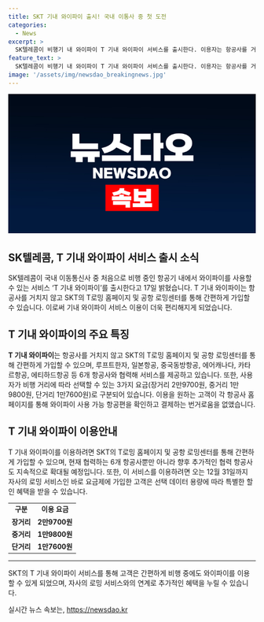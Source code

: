 ```yaml
---
title: SKT 기내 와이파이 출시! 국내 이통사 중 첫 도전
categories:
  - News
excerpt: >
  SK텔레콤이 비행기 내 와이파이 T 기내 와이파이 서비스를 출시한다. 이용자는 항공사를 거치지 않고 SKT의 T로밍 홈페이지 및 공항 로밍센터에서 간편하게 가입할 수 있다. SKT는 루프트한자, 일본항공, 중국동방항공, 에어캐나다, 카타르항공, 에티하드항공과 협력하여 T 기내 와이파이를 출시했으며, 향후 협력 항공사를 확대할 계획이다. 또한, 바로 요금제에 가입한 고객은 특별 할인 혜택도 받을 수 있다. (150자)
feature_text: >
  SK텔레콤이 비행기 내 와이파이 T 기내 와이파이 서비스를 출시한다. 이용자는 항공사를 거치지 않고 SKT의 T로밍 홈페이지 및 공항 로밍센터에서 간편하게 가입할 수 있다. SKT는 루프트한자, 일본항공, 중국동방항공, 에어캐나다, 카타르항공, 에티하드항공과 협력하여 T 기내 와이파이를 출시했으며, 향후 협력 항공사를 확대할 계획이다. 또한, 바로 요금제에 가입한 고객은 특별 할인 혜택도 받을 수 있다. (150자)
image: '/assets/img/newsdao_breakingnews.jpg'
---
```


<p><img src="/assets/img/newsdao_breakingnews.jpg" alt="flaretime 속보" /></p>

<h2 data-ke-size="size26">SK텔레콤, T 기내 와이파이 서비스 출시 소식</h2>

<p data-ke-size="size16">SK텔레콤이 국내 이동통신사 중 처음으로 비행 중인 항공기 내에서 와이파이를 사용할 수 있는 서비스 ‘T 기내 와이파이’를 출시한다고 17일 밝혔습니다. T 기내 와이파이는 항공사를 거치지 않고 SKT의 T로밍 홈페이지 및 공항 로밍센터를 통해 간편하게 가입할 수 있습니다. 이로써 기내 와이파이 서비스 이용이 더욱 편리해지게 되었습니다.</p>

<h2 data-ke-size="size26">T 기내 와이파이의 주요 특징</h2>

<p data-ke-size="size16"><b>T 기내 와이파이</b>는 항공사를 거치지 않고 SKT의 T로밍 홈페이지 및 공항 로밍센터를 통해 간편하게 가입할 수 있으며, 루프트한자, 일본항공, 중국동방항공, 에어캐나다, 카타르항공, 에티하드항공 등 6개 항공사와 협력해 서비스를 제공하고 있습니다. 또한, 사용자가 비행 거리에 따라 선택할 수 있는 3가지 요금(장거리 2만9700원, 중거리 1만9800원, 단거리 1만7600원)로 구분되어 있습니다. 이용을 원하는 고객이 각 항공사 홈페이지를 통해 와이파이 사용 가능 항공편을 확인하고 결제하는 번거로움을 없앴습니다.</p>

<h2 data-ke-size="size26">T 기내 와이파이 이용안내</h2>

<p data-ke-size="size16">T 기내 와이파이를 이용하려면 SKT의 T로밍 홈페이지 및 공항 로밍센터를 통해 간편하게 가입할 수 있으며, 현재 협력하는 6개 항공사뿐만 아니라 향후 추가적인 협력 항공사도 지속적으로 확대될 예정입니다. 또한, 이 서비스를 이용하려면 오는 12월 31일까지 자사의 로밍 서비스인 바로 요금제에 가입한 고객은 선택 데이터 용량에 따라 특별한 할인 혜택을 받을 수 있습니다.</p>

<table>
    <tr>
        <td style="text-align: center; height: 17px;"><b>구분</b></td>
        <td style="text-align: center; height: 17px;"><b>이용 요금</b></td>
    </tr>
    <tr>
        <td style="text-align: center; height: 17px;"><b>장거리</b></td>
        <td style="text-align: center; height: 17px;"><b>2만9700원</b></td>
    </tr>
    <tr>
        <td style="text-align: center; height: 17px;"><b>중거리</b></td>
        <td style="text-align: center; height: 17px;"><b>1만9800원</b></td>
    </tr>
    <tr>
        <td style="text-align: center; height: 17px;"><b>단거리</b></td>
        <td style="text-align: center; height: 17px;"><b>1만7600원</b></td>
    </tr>
</table>

<hr>

<p data-ke-size="size16">SKT의 T 기내 와이파이 서비스를 통해 고객은 간편하게 비행 중에도 와이파이를 이용할 수 있게 되었으며, 자사의 로밍 서비스와의 연계로 추가적인 혜택을 누릴 수 있습니다.</p>
실시간 뉴스 속보는, <a href="https://newsdao.kr" rel="dofollow">https://newsdao.kr</a>


